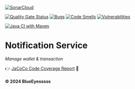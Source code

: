 [![SonarCloud](https://sonarcloud.io/images/project_badges/sonarcloud-black.svg)](https://sonarcloud.io/summary/new_code?id=Energy-Handbok_notification-service)

[![Quality Gate Status](https://sonarcloud.io/api/project_badges/measure?project=Energy-Handbok_notification-service&metric=alert_status)](https://sonarcloud.io/summary/new_code?id=Energy-Handbok_notification-service)   [![Bugs](https://sonarcloud.io/api/project_badges/measure?project=Energy-Handbok_notification-service&metric=bugs)](https://sonarcloud.io/summary/new_code?id=Energy-Handbok_notification-service)  [![Code Smells](https://sonarcloud.io/api/project_badges/measure?project=Energy-Handbok_notification-service&metric=code_smells)](https://sonarcloud.io/summary/new_code?id=Energy-Handbok_notification-service)    [![Vulnerabilities](https://sonarcloud.io/api/project_badges/measure?project=Energy-Handbok_notification-service&metric=vulnerabilities)](https://sonarcloud.io/summary/new_code?id=Energy-Handbok_notification-service)

[![Java CI with Maven](https://github.com/Energy-Handbok/notification-service/actions/workflows/maven.yml/badge.svg?branch=main)](https://github.com/Energy-Handbok/notification-service/actions/workflows/maven.yml)

# Notification Service
*Manage wallet & transaction*

👉 [JaCoCo Code Coverage Report](https://energy-handbok.github.io/jacoco-report/notification-service/site/jacoco/index.html) 🌱

#### © 2024 BlueEyesssss
